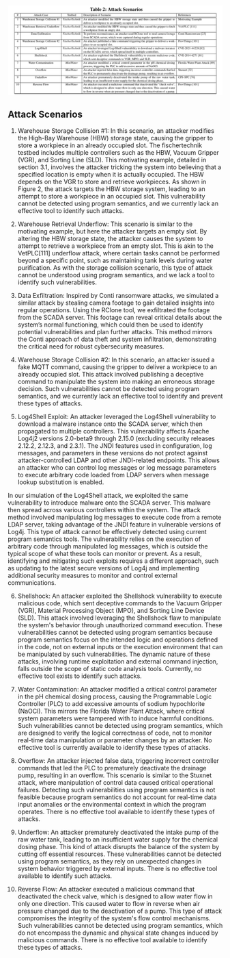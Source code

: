 ![table-2-attack-senarios](pics/table2.png)

## Attack Scenarios

1. Warehouse Storage Collision #1:
In this scenario, an attacker modifies the High-Bay Warehouse (HBW) storage state, causing the gripper to store a workpiece in an already occupied slot. The fischertechnik testbed includes multiple controllers such as the HBW, Vacuum Gripper (VGR), and Sorting Line (SLD). This motivating example, detailed in section 3.1, involves the attacker tricking the system into believing that a specified location is empty when it is actually occupied. The HBW depends on the VGR to store and retrieve workpieces. As shown in Figure 2, the attack targets the HBW storage system, leading to an attempt to store a workpiece in an occupied slot. This vulnerability cannot be detected using program semantics, and we currently lack an effective tool to identify such attacks.

2. Warehouse Retrieval Underflow:
This scenario is similar to the motivating example, but here the attacker targets an empty slot. By altering the HBW storage state, the attacker causes the system to attempt to retrieve a workpiece from an empty slot. This is akin to the VetPLC[111] underflow attack, where certain tasks cannot be performed beyond a specific point, such as maintaining tank levels during water purification. As with the storage collision scenario, this type of attack cannot be understood using program semantics, and we lack a tool to identify such vulnerabilities.

3. Data Exfiltration:
Inspired by Conti ransomware attacks, we simulated a similar attack by stealing camera footage to gain detailed insights into regular operations. Using the RClone tool, we exfiltrated the footage from the SCADA server. This footage can reveal critical details about the system’s normal functioning, which could then be used to identify potential vulnerabilities and plan further attacks. This method mirrors the Conti approach of data theft and system infiltration, demonstrating the critical need for robust cybersecurity measures.

4. Warehouse Storage Collision #2:
In this scenario, an attacker issued a fake MQTT command, causing the gripper to deliver a workpiece to an already occupied slot. This attack involved publishing a deceptive command to manipulate the system into making an erroneous storage decision. Such vulnerabilities cannot be detected using program semantics, and we currently lack an effective tool to identify and prevent these types of attacks.

5. Log4Shell Exploit:
An attacker leveraged the Log4Shell vulnerability to download a malware instance onto the SCADA server, which then propagated to multiple controllers. This vulnerability affects Apache Log4j2 versions 2.0-beta9 through 2.15.0 (excluding security releases 2.12.2, 2.12.3, and 2.3.1). The JNDI features used in configuration, log messages, and parameters in these versions do not protect against attacker-controlled LDAP and other JNDI-related endpoints. This allows an attacker who can control log messages or log message parameters to execute arbitrary code loaded from LDAP servers when message lookup substitution is enabled.

In our simulation of the Log4Shell attack, we exploited the same vulnerability to introduce malware onto the SCADA server. This malware then spread across various controllers within the system. The attack method involved manipulating log messages to execute code from a remote LDAP server, taking advantage of the JNDI feature in vulnerable versions of Log4j. This type of attack cannot be effectively detected using current program semantics tools. The vulnerability relies on the execution of arbitrary code through manipulated log messages, which is outside the typical scope of what these tools can monitor or prevent. As a result, identifying and mitigating such exploits requires a different approach, such as updating to the latest secure versions of Log4j and implementing additional security measures to monitor and control external communications.

6. Shellshock:
An attacker exploited the Shellshock vulnerability to execute malicious code, which sent deceptive commands to the Vacuum Gripper (VGR), Material Processing Object (MPO), and Sorting Line Device (SLD). This attack involved leveraging the Shellshock flaw to manipulate the system's behavior through unauthorized command execution. These vulnerabilities cannot be detected using program semantics because program semantics focus on the intended logic and operations defined in the code, not on external inputs or the execution environment that can be manipulated by such vulnerabilities. The dynamic nature of these attacks, involving runtime exploitation and external command injection, falls outside the scope of static code analysis tools. Currently, no effective tool exists to identify such attacks.

7. Water Contamination:
An attacker modified a critical control parameter in the pH chemical dosing process, causing the Programmable Logic Controller (PLC) to add excessive amounts of sodium hypochlorite (NaOCl). This mirrors the Florida Water Plant Attack, where critical system parameters were tampered with to induce harmful conditions. Such vulnerabilities cannot be detected using program semantics, which are designed to verify the logical correctness of code, not to monitor real-time data manipulation or parameter changes by an attacker. No effective tool is currently available to identify these types of attacks.

8. Overflow:
An attacker injected false data, triggering incorrect controller commands that led the PLC to prematurely deactivate the drainage pump, resulting in an overflow. This scenario is similar to the Stuxnet attack, where manipulation of control data caused critical operational failures. Detecting such vulnerabilities using program semantics is not feasible because program semantics do not account for real-time data input anomalies or the environmental context in which the program operates. There is no effective tool available to identify these types of attacks.

9. Underflow:
An attacker prematurely deactivated the intake pump of the raw water tank, leading to an insufficient water supply for the chemical dosing phase. This kind of attack disrupts the balance of the system by cutting off essential resources. These vulnerabilities cannot be detected using program semantics, as they rely on unexpected changes in system behavior triggered by external inputs. There is no effective tool available to identify such attacks.

10. Reverse Flow:
An attacker executed a malicious command that deactivated the check valve, which is designed to allow water flow in only one direction. This caused water to flow in reverse when air pressure changed due to the deactivation of a pump. This type of attack compromises the integrity of the system's flow control mechanisms. Such vulnerabilities cannot be detected using program semantics, which do not encompass the dynamic and physical state changes induced by malicious commands. There is no effective tool available to identify these types of attacks.
